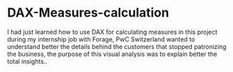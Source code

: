 # DAX-Measures-calculation
I had just learned how to use DAX for calculating measures in this project during my internship job with Forage, PwC Switzerland wanted to understand better the details behind the customers that stopped patronizing the business, the purpose of this visual analysis was to explain better the total insights..
